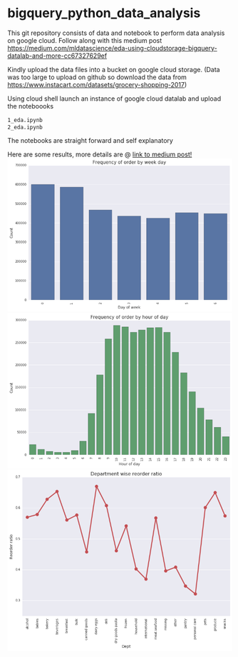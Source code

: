 # bigquery_python_data_analysis


This git repository consists of data and notebook to perform data analysis on google cloud. Follow along with this medium post
https://medium.com/mldatascience/eda-using-cloudstorage-bigquery-datalab-and-more-cc67327629ef

Kindly upload the data files into a bucket on google cloud storage.
(Data was too large to upload on github so download the data from https://www.instacart.com/datasets/grocery-shopping-2017)

Using cloud shell launch an instance of google cloud datalab and upload the noteboooks
```
1_eda.ipynb
2_eda.ipynb
```
The notebooks are straight forward and self explanatory 

Here are some results, more details are @ [link to medium post!](https://medium.com/mldatascience/eda-using-cloudstorage-bigquery-datalab-and-more-cc67327629ef)
![Sequence Diagram](./2.png)
![Sequence Diagram](./3.png)
![Sequence Diagram](./7.png)
